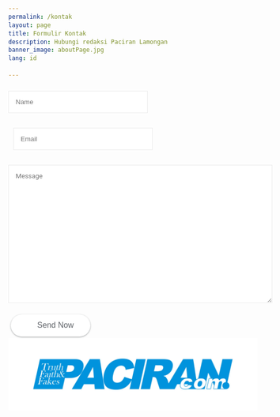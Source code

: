 ```yaml
---
permalink: /kontak
layout: page
title: Formulir Kontak
description: Hubungi redaksi Paciran Lamongan
banner_image: aboutPage.jpg
lang: id

---
```


<form name="contact-form">
<div class='formcolumn1'>
<input id="ContactForm1_contact-form-name" name="name" placeholder='Name' size="30" type="text" value="" />
</div>
<div class='formcolumn2'>
<input id="ContactForm1_contact-form-email" name="email" placeholder='Email' size="30" type="text" value="" />
</div>
<div class='formcolumn3'>
<textarea cols="25" id="ContactForm1_contact-form-email-message" name="email-message" placeholder='Message' rows="7"></textarea>
</div>
<div class='formcolumn4'>
<input class="ripplelink" id="ContactForm1_contact-form-submit" type="button" value="Send Now" />
</div>
<div style="max-width: 100%; text-align: center; width: 100%;">
<div id="ContactForm1_contact-form-error-message">
</div>
<div id="ContactForm1_contact-form-success-message">
</div>
</div>
</form>

<style scoped="" type="text/css">
#ContactForm1,#comments{display:none}
#ContactForm1_contact-form-name,#ContactForm1_contact-form-email{display:inline-block;width:100%;height:auto;margin:10px auto;padding:14px;background:#fff;color:#222;border:1px solid rgba(0,0,0,0.08)}
#ContactForm1_contact-form-email-message{font-family:'Roboto';width:100%;height:250px;margin:10px auto;padding:14px;background:#fff;color:#222;border:1px solid rgba(0,0,0,0.08)}
#ContactForm1_contact-form-name:focus,#ContactForm1_contact-form-email:focus,#ContactForm1_contact-form-email-message:focus{background:#fff;outline:none;border-color:rgba(0,0,0,0.18)}
#ContactForm1_contact-form-submit{background:#fff;color:#5f6368;font-size:16px;width:161px;height:45px;float:left;padding:0 0 0 20px;margin:10px 0 3px 5px;cursor:pointer;border:none;border-radius:24px;box-shadow:0 1px 2px 0 rgba(60,64,67,0.302),0 1px 3px 1px rgba(60,64,67,0.149);transition:box-shadow .08s linear,min-width .15s cubic-bezier(0.4,0.0,0.2,1)}
.formcolumn4{position:relative}
.formcolumn4:before{background-image:url(/images/mailme.png);background-position:center;background-repeat:no-repeat;background-size:20px;content:'';display:block;height:63px;width:32px;position:absolute;z-index:1;left:15px;top:0}
#ContactForm1_contact-form-submit:hover{background:#fafafb;box-shadow:0 1px 3px 0 rgba(60,64,67,0.302),0 4px 8px 3px rgba(60,64,67,0.149)}
#ContactForm1_contact-form-error-message,#ContactForm1_contact-form-success-message{margin-top:35px}
form{color:#888}
.formcolumn1,.formcolumn2{float:left;width:50%}
.formcolumn1,.formcolumn2{margin:0 0 10px 0;padding:0 10px 0 0}
.formcolumn2{padding:0 0 0 10px}
@media only screen and (max-width:768px){.formcolumn1,.formcolumn2{width:100%;padding:0}}
</style>

<img src="/images/paciran.jpg" style="display:block;margin:-20px auto" alt="Paciran Lamongan"/>

<script src="https://www.blogger.com/static/v1/widgets/2271878333-widgets.js" type="text/javascript"></script>
<script type="text/javascript">
//<![CDATA[
if (typeof(BLOG_attachCsiOnload) != 'undefined' && BLOG_attachCsiOnload != null) { window['blogger_templates_experiment_id'] = "templatesV1";window['blogger_blog_id'] = '2209812151361031342';BLOG_attachCsiOnload(''); }_WidgetManager._Init('//www.blogger.com/rearrange?blogID\x3d2209812151361031342','https://www.paciran.com/','2209812151361031342');
_WidgetManager._RegisterWidget('_ContactFormView', new _WidgetInfo('ContactForm1', 'footer1', null, document.getElementById('ContactForm1'), {'contactFormMessageSendingMsg': 'Sending...', 'contactFormMessageSentMsg': 'Your message has been sent.', 'contactFormMessageNotSentMsg': 'Message could not be sent. Please try again later.', 'contactFormInvalidEmailMsg': 'A valid email address is required.', 'contactFormEmptyMessageMsg': 'Message field cannot be empty.', 'title': 'Contact Form', 'blogId': '2209812151361031342', 'contactFormNameMsg': 'Name', 'contactFormEmailMsg': 'Email', 'contactFormMessageMsg': 'Message', 'contactFormSendMsg': 'Send', 'submitUrl': 'https://www.blogger.com/contact-form.do'}, 'displayModeFull'));
//]]>
</script>
